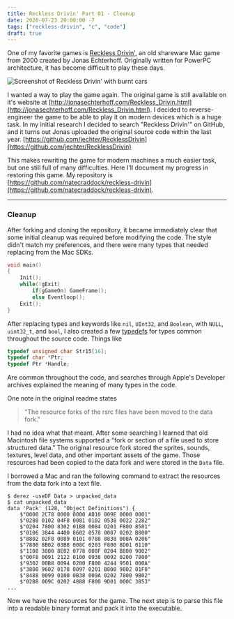 ```yaml
---
title: Reckless Drivin' Part 01 - Cleanup
date: 2020-07-23 20:00:00 -7
tags: ["reckless-drivin", "c", "code"]
draft: true
---
```


One of my favorite games is [Reckless Drivin'](http://jonasechterhoff.com/Reckless_Drivin.html), an old shareware Mac game from 2000 created by Jonas Echterhoff. Originally written for PowerPC architecture, it has become difficult to play these days.

![Screenshot of Reckless Drivin' with burnt cars](https://static.macupdate.com/screenshots/868/m/reckless-driving-screenshot.png)


I wanted a way to play the game again. The original game is still available on it's website at [http://jonasechterhoff.com/Reckless_Drivin.html](http://jonasechterhoff.com/Reckless_Drivin.html). I decided to reverse-engineer the game to be able to play it on modern devices which is a huge task. In my initial research I decided to search "Reckless Drivin'" on GitHub, and it turns out Jonas uploaded the original source code within the last year. [https://github.com/jechter/RecklessDrivin](https://github.com/jechter/RecklessDrivin)

This makes rewriting the game for modern machines a much easier task, but one still full of many difficulties. Here I'll document my progress in restoring this game. My repository is [https://github.com/natecraddock/reckless-drivin](https://github.com/natecraddock/reckless-drivin).

---

### Cleanup

After forking and cloning the repository, it became immediately clear that some initial cleanup was required before modifying the code. The style didn't match my preferences, and there were many types that needed replacing from the Mac SDKs.

```c
void main()
{
	Init();
	while(!gExit) 
		if(gGameOn) GameFrame();
		else Eventloop();
	Exit();
}
```

After replacing types and keywords like `nil`, `UInt32`, and `Boolean`, with `NULL`, `uint32_t`, and `bool`, I also created a few [typedefs](https://github.com/natecraddock/reckless-drivin/commit/32b723c0aa32c9c7005efbd88b1cf57814c87306) for types common throughout the source code. Things like

```c
typedef unsigned char Str15[16];
typedef char *Ptr;
typedef Ptr *Handle;
```

Are common throughout the code, and searches through Apple's Developer archives explained the meaning of many types in the code.

One note in the original readme states
> "The resource forks of the rsrc files have been moved to the data fork."

I had no idea what that meant. After some searching I learned that old Macintosh file systems supported a "fork or section of a file used to store structured data." The original resource fork stored the sprites, sounds, textures, level data, and other important assets of the game. Those resources had been copied to the data fork and were stored in the `Data` file.

I borrowed a Mac and ran the following command to extract the resources from the data fork into a text file.

```text
$ derez -useDF Data > unpacked_data
$ cat unpacked_data
data 'Pack' (128, "Object Definitions") {
	$"0000 2C78 0000 0000 A010 009E 0000 0001"
	$"0280 0102 04F8 0081 0102 0538 0022 2282"
	$"0204 7800 8302 01B8 0084 0201 F800 8501"
	$"0106 3844 4400 8602 0578 0087 0202 B800"
	$"8802 02F8 0089 0101 0788 8838 008A 0206"
	$"7800 8B02 03B8 008C 0203 F800 8D01 0110"
	$"1108 3800 8E02 0778 008F 0204 B800 9002"
	$"00F8 0091 2122 0100 0938 0092 0200 7800"
	$"9302 00B8 0094 0200 F800 4244 9501 000A"
	$"3800 9602 0178 0097 0201 B800 9802 01F8"
	$"8488 0099 0100 0B38 009A 0202 7800 9B02"
	$"02B8 009C 0202 4888 F800 9D01 000C 3853"
...
```

Now we have the resources for the game. The next step is to parse this file into a readable binary format and pack it into the executable.
